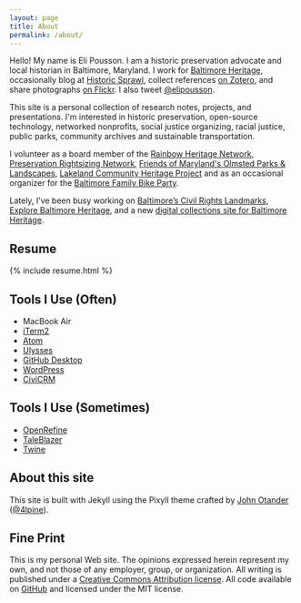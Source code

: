 ```yaml
---
layout: page
title: About
permalink: /about/
---
```


Hello! My name is Eli Pousson. I am a historic preservation advocate and local historian in Baltimore, Maryland. I work for [Baltimore Heritage](http://baltimoreheritage.org), occasionally blog at [Historic Sprawl](https://historicsprawl.wordpress.com/), collect references [on Zotero](https://www.zotero.org/elipousson), and share photographs [on Flickr](http://flickr.com/photos/baltimoreheritage/). I also tweet [@elipousson](http://twitter.com/elipousson).

This site is a personal collection of research notes, projects, and presentations. I'm interested in historic preservation, open-source technology, networked nonprofits, social justice organizing, racial justice, public parks, community archives and sustainable transportation.

I volunteer as a board member of the [Rainbow Heritage Network](https://www.facebook.com/groups/439557382858786/), [Preservation Rightsizing Network](rightsizeplace.org), [Friends of Maryland's Olmsted Parks & Landscapes](olmstedmaryland.org), [Lakeland Community Heritage Project](http://lakelandchp.com/) and as an occasional organizer for the [Baltimore Family Bike Party](baltimorefamilybikeparty.wordpress.com).

Lately, I’ve been busy working on [Baltimore’s Civil Rights Landmarks](baltimoreheritage.github.io/baltimore-civil-rights-heritage/), [Explore Baltimore Heritage](explore.baltimoreheritage.org), and a new [digital collections site for Baltimore Heritage](collection.baltimoreheritage.org).

## Resume

{% include resume.html %}

## Tools I Use (Often)

- MacBook Air
- [iTerm2](https://www.iterm2.com/)
- [Atom](https://atom.io/)
- [Ulysses](http://ulyssesapp.com)
- [GitHub Desktop](https://desktop.github.com/)
- [WordPress](https://wordpress.org/)
- [CiviCRM](civicrm.org/)

## Tools I Use (Sometimes)

- [OpenRefine](http://openrefine.org/)
- [TaleBlazer](http://taleblazer.org)
- [Twine](http://twinery.org/)

## About this site

This site is built with Jekyll using the Pixyll theme crafted by [John Otander](http://johnotander.com) ([@4lpine](https://twitter.com/4lpine)).

## Fine Print
This is my personal Web site. The opinions expressed herein represent my own, and not those of any employer, group, or organization. All writing is published under a [Creative Commons Attribution license](https://creativecommons.org/licenses/by/3.0/us/). All code available on [GitHub](https://github.com/elipousson/elipousson.github.io) and licensed under the MIT license.
